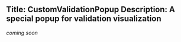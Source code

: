 Title: CustomValidationPopup
Description: A special popup for validation visualization
---

_coming soon_
